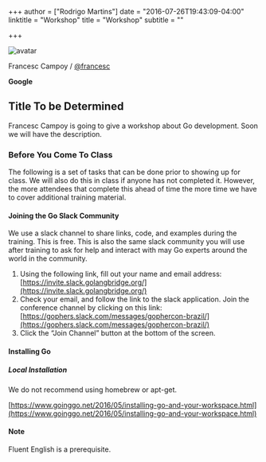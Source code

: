 +++
author = ["Rodrigo Martins"]
date = "2016-07-26T19:43:09-04:00"
linktitle = "Workshop"
title = "Workshop"
subtitle = ""

+++

<div class="speaker-info">
<img src="/images/speakers/francesc-campoy-flores.jpg" alt="avatar" class="img-responsive center-block" style="max-width: 25%;">
<p>Francesc Campoy / <a href="https://twitter.com/francesc">@francesc</a></p>
<span><b>Google</b></span>
</div>

## Title To be Determined 
Francesc Campoy is going to give a workshop about Go development. Soon we will have the description.

### Before You Come To Class
The following is a set of tasks that can be done prior to showing up for class. We will also do this in class if anyone has not completed it. However, the more attendees that complete this ahead of time the more time we have to cover additional training material.

#### Joining the Go Slack Community
We use a slack channel to share links, code, and examples during the training. This is free. This is also the same slack community you will use after training to ask for help and interact with may Go experts around the world in the community.

1. Using the following link, fill out your name and email address: [https://invite.slack.golangbridge.org/](https://invite.slack.golangbridge.org/)
2. Check your email, and follow the link to the slack application.
Join the conference channel by clicking on this link: [https://gophers.slack.com/messages/gophercon-brazil/](https://gophers.slack.com/messages/gophercon-brazil/)
3. Click the “Join Channel” button at the bottom of the screen.

#### Installing Go

##### Local Installation

We do not recommend using homebrew or apt-get.

[https://www.goinggo.net/2016/05/installing-go-and-your-workspace.html](https://www.goinggo.net/2016/05/installing-go-and-your-workspace.html)

#### Note
Fluent English is a prerequisite.
